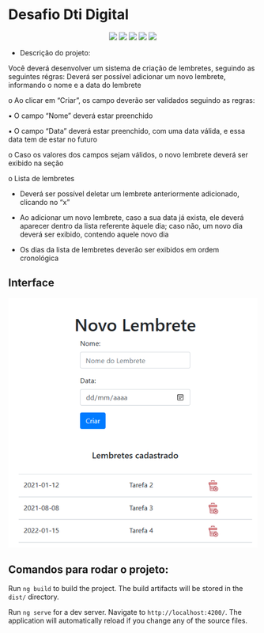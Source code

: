 # Desafio Dti Digital 

<p align="center">
     <a alt="Angular">
        <img src="https://img.shields.io/badge/Angular-v16.0.2-blue.svg" />
  </a>
    <a alt="Typescript">
        <img src="https://img.shields.io/badge/Typescript-v5.0.4-brightgreen.svg" />
    </a>
     <a alt="ngx-bootstrap">
        <img src="https://img.shields.io/badge/ngx_bootstrap-v6.2.0-red.svg" />
    </a>
     <a alt="HTML5">
        <img src="https://img.shields.io/badge/HTML-v5-blueviolet.svg" />
    </a>
     <a alt="CSS">
        <img src="https://img.shields.io/badge/CSS-v3-orange.svg" />
    </a>
</p>

- Descrição do projeto:


Você deverá desenvolver um sistema de criação de lembretes, seguindo as seguintes régras: Deverá ser possível adicionar um novo lembrete, informando o nome e a data do lembrete

o Ao clicar em “Criar”, os campo deverão ser validados seguindo as regras:

▪ O campo “Nome” deverá estar preenchido

▪ O campo “Data” deverá estar preenchido, com uma data válida, e essa data tem de estar no futuro

o Caso os valores dos campos sejam válidos, o novo lembrete deverá ser exibido na seção 

o Lista de lembretes
- Deverá ser possível deletar um lembrete anteriormente adicionado, clicando no “x”

- Ao adicionar um novo lembrete, caso a sua data já exista, ele deverá aparecer dentro da lista referente àquele dia; caso não, um novo dia deverá ser exibido, contendo aquele novo dia

- Os dias da lista de lembretes deverão ser exibidos em ordem cronológica


## Interface

![Frontend projeto Lembretes Dti Digital](https://github.com/myllamachaado/dti-digital-task-frontend/blob/master/src/interface_angular.png)

## Comandos para rodar o projeto:

Run `ng build` to build the project. The build artifacts will be stored in the `dist/` directory.

Run `ng serve` for a dev server. Navigate to `http://localhost:4200/`. The application will automatically reload if you change any of the source files.



